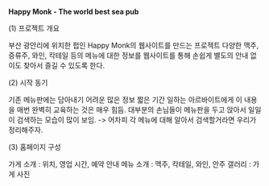 
**Happy Monk - The world best sea pub**

(1) 프로젝트 개요

부산 광안리에 위치한 펍인 Happy Monk의 웹사이트를 만드는 프로젝트
다양한 맥주, 증류주, 와인, 칵테일 등의 메뉴에 대한 정보를 웹사이트를 통해 손쉽게
별도의 안내 없이도 찾아서 즐길 수 있도록 한다.

(2) 시작 동기

기존 메뉴판에는 담아내기 어려운 많은 정보
짧은 기간 일하는 아르바이트에게 이 내용을 매번 완벽히 교육하는 것은 매우 힘듬.
대부분의 손님들이 메뉴판을 두고 앉아서 일일이 검색하는 모습이 많이 보임.
-> 어차피 각 메뉴에 대해 알아서 검색할거라면 우리가 정리해주자.

(3) 홈페이지 구성

가게 소개 : 위치, 영업 시간, 예약 안내
메뉴 소개 : 맥주, 칵테일, 와인, 안주
갤러리 : 가게 사진
